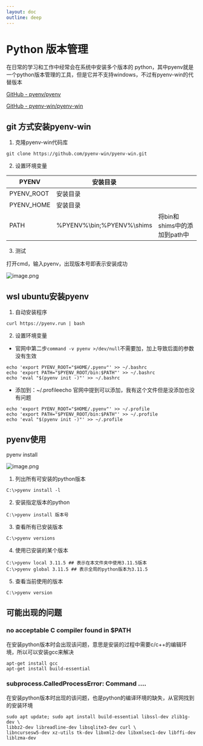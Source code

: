 ```yaml
---
layout: doc
outline: deep
---
```


# Python 版本管理


在日常的学习和工作中经常会在系统中安装多个版本的 python，其中pyenv就是一个python版本管理的工具，但是它并不支持windows，不过有pyenv-win的代替版本

[GitHub - pyenv/pyenv](https://github.com/pyenv/pyenv)

[GitHub - pyenv-win/pyenv-win](https://github.com/pyenv-win/pyenv-win)

## git 方式安装pyenv-win

1. 克隆pyenv-win代码库

`git clone https://github.com/pyenv-win/pyenv-win.git`

2. 设置环境变量

| PYENV | 安装目录 |  |
| --- | --- | --- |
| PYENV_ROOT | 安装目录 |  |
| PYENV_HOME | 安装目录 |  |
| PATH | %PYENV%\\bin;%PYENV%\\shims | 将bin和shims中的添加到path中 |

3. 测试

打开cmd，输入pyenv，出现版本号即表示安装成功

![image.png](/python/pvm-1.png)

## wsl ubuntu安装pyenv

1. 自动安装程序

```shell
curl https://pyenv.run | bash
```

2. 设置环境变量

- 官网中第二步`command -v pyenv >/dev/null`不需要加，加上导致后面的参数没有生效

```shell
echo 'export PYENV_ROOT="$HOME/.pyenv"' >> ~/.bashrc
echo 'export PATH="$PYENV_ROOT/bin:$PATH"' >> ~/.bashrc
echo 'eval "$(pyenv init -)"' >> ~/.bashrc
```

- 添加到：~/.profileecho 官网中提到可以添加，我有这个文件但是没添加也没有问题

```shell
echo 'export PYENV_ROOT="$HOME/.pyenv"' >> ~/.profile
echo 'export PATH="$PYENV_ROOT/bin:$PATH"' >> ~/.profile
echo 'eval "$(pyenv init -)"' >> ~/.profile
```

 
## pyenv使用

pyenv install 

![image.png](/python/pvm-2.png)

1. 列出所有可安装的python版本

```shell
C:\>pyenv install -l
```

2. 安装指定版本的python

```shell
C:\>pyenv install 版本号
```

3. 查看所有已安装版本

```shell
C:\>pyenv versions
```

4. 使用已安装的某个版本

```shell
C:\>pyenv local 3.11.5 ## 表示在本文件夹中使用3.11.5版本
C:\>pyenv global 3.11.5 ## 表示全局的python版本为3.11.5
```

5. 查看当前使用的版本

```shell
C:\>pyenv version
```
## 可能出现的问题

### no acceptable C compiler found in $PATH

在安装python版本时会出现该问题，意思是安装的过程中需要c/c++的编辑环境，所以可以安装gcc来解决

```shell
apt-get install gcc 
apt-get install build-essential
```

### subprocess.CalledProcessError: Command ....

在安装python版本时出现的该问题，也是python的编译环境的缺失，从官网找到的安装环境

```shell
sudo apt update; sudo apt install build-essential libssl-dev zlib1g-dev \
libbz2-dev libreadline-dev libsqlite3-dev curl \
libncursesw5-dev xz-utils tk-dev libxml2-dev libxmlsec1-dev libffi-dev liblzma-dev
```
